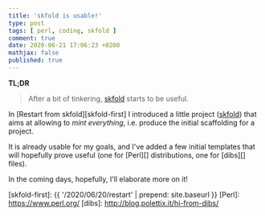 ```yaml
---
title: 'skfold is usable!'
type: post
tags: [ perl, coding, skfold ]
comment: true
date: 2020-06-21 17:06:23 +0200
mathjax: false
published: true
---
```


**TL;DR**

> After a bit of tinkering, [skfold][] starts to be useful.

In [Restart from skfold][skfold-first] I introduced a little project
([skfold][]) that aims at allowing to *mint everything*, i.e. produce
the initial scaffolding for a project.

It is already usable for my goals, and I've added a few initial
templates that will hopefully prove useful (one for [Perl][]
distributions, one for [dibs][] files).

In the coming days, hopefully, I'll elaborate more on it!


[skfold]: https://github.com/polettix/skfold
[skfold-first]: {{ '/2020/06/20/restart' | prepend: site.baseurl }}
[Perl]: https://www.perl.org/
[dibs]: http://blog.polettix.it/hi-from-dibs/
